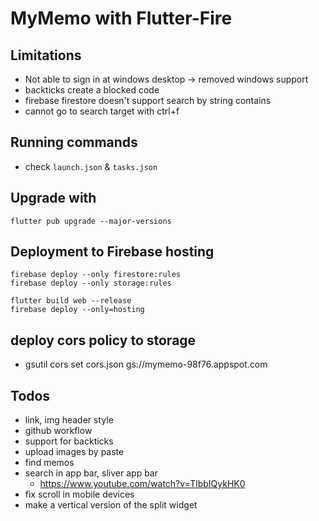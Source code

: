 # MyMemo with Flutter-Fire

## Limitations

- Not able to sign in at windows desktop -> removed windows support
- backticks create a blocked code
- firebase firestore doesn't support search by string contains
- cannot go to search target with ctrl+f

## Running commands

- check `launch.json` & `tasks.json`

## Upgrade with

```
flutter pub upgrade --major-versions
```

## Deployment to Firebase hosting

```
firebase deploy --only firestore:rules
firebase deploy --only storage:rules

flutter build web --release
firebase deploy --only=hosting

```

## deploy cors policy to storage

- gsutil cors set cors.json gs://mymemo-98f76.appspot.com

## Todos

- link, img header style
- github workflow
- support for backticks
- upload images by paste
- find memos
- search in app bar, sliver app bar
  - https://www.youtube.com/watch?v=TlbbIQykHK0
- fix scroll in mobile devices
- make a vertical version of the split widget
